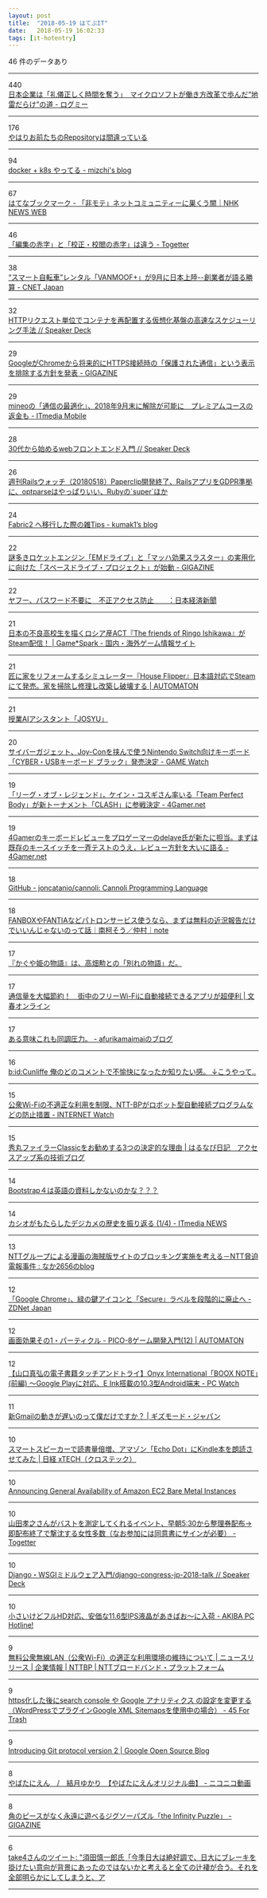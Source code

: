 ```yaml
---
layout: post
title:  "2018-05-19 はてぶIT"
date:   2018-05-19 16:02:33
tags: [it-hotentry]
---
```

46 件のデータあり

<hr><div class="row">
<div class="col-1"><span class="badge badge-pill badge-success h2">440</span></div>
<div class="col-11"><a href='https://logmi.jp/243422' target='_blank'>日本企業は「礼儀正しく時間を奪う」　マイクロソフトが働き方改革で歩んだ“地雷だらけ”の道 - ログミー</a></div>
</div>
<hr>
<div class="row">
<div class="col-1"><span class="badge badge-pill badge-success h2">176</span></div>
<div class="col-11"><a href='https://qiita.com/mikesorae/items/ff8192fb9cf106262dbf' target='_blank'>やはりお前たちのRepositoryは間違っている</a></div>
</div>
<hr>
<div class="row">
<div class="col-1"><span class="badge badge-pill badge-success h2">94</span></div>
<div class="col-11"><a href='http://mizchi.hatenablog.com/entry/2018/05/18/235509' target='_blank'>docker + k8s やってる - mizchi's blog</a></div>
</div>
<hr>
<div class="row">
<div class="col-1"><span class="badge badge-pill badge-success h2">67</span></div>
<div class="col-11"><a href='http://b.hatena.ne.jp/entry/s/www3.nhk.or.jp/news/web_tokushu/2018_0518.html' target='_blank'>はてなブックマーク - 「非モテ」ネットコミュニティーに巣くう闇｜NHK NEWS WEB</a></div>
</div>
<hr>
<div class="row">
<div class="col-1"><span class="badge badge-pill badge-success h2">46</span></div>
<div class="col-11"><a href='https://togetter.com/li/1227538' target='_blank'>「編集の赤字」と「校正・校閲の赤字」は違う - Togetter</a></div>
</div>
<hr>
<div class="row">
<div class="col-1"><span class="badge badge-pill badge-success h2">38</span></div>
<div class="col-11"><a href='https://japan.cnet.com/article/35119262/' target='_blank'>“スマート自転車”レンタル「VANMOOF+」が9月に日本上陸--創業者が語る勝算 - CNET Japan</a></div>
</div>
<hr>
<div class="row">
<div class="col-1"><span class="badge badge-pill badge-success h2">32</span></div>
<div class="col-11"><a href='https://speakerdeck.com/matsumoto_r/httprikuesutodan-wei-dekontenawozai-pei-zhi-surujia-xiang-hua-ji-pan-falsegao-su-nasukeziyuringushou-fa' target='_blank'>HTTPリクエスト単位でコンテナを再配置する仮想化基盤の高速なスケジューリング手法 // Speaker Deck</a></div>
</div>
<hr>
<div class="row">
<div class="col-1"><span class="badge badge-pill badge-success h2">29</span></div>
<div class="col-11"><a href='https://gigazine.net/news/20180518-chrome-security-indicators/' target='_blank'>GoogleがChromeから将来的にHTTPS接続時の「保護された通信」という表示を排除する方針を発表 - GIGAZINE</a></div>
</div>
<hr>
<div class="row">
<div class="col-1"><span class="badge badge-pill badge-success h2">29</span></div>
<div class="col-11"><a href='http://www.itmedia.co.jp/mobile/articles/1805/18/news140.html' target='_blank'>mineoの「通信の最適化」、2018年9月末に解除が可能に　プレミアムコースの返金も - ITmedia Mobile</a></div>
</div>
<hr>
<div class="row">
<div class="col-1"><span class="badge badge-pill badge-success h2">28</span></div>
<div class="col-11"><a href='https://speakerdeck.com/itosho525/30dai-karashi-meruwebhurontoendoru-men' target='_blank'>30代から始めるwebフロントエンド入門 // Speaker Deck</a></div>
</div>
<hr>
<div class="row">
<div class="col-1"><span class="badge badge-pill badge-success h2">26</span></div>
<div class="col-11"><a href='https://techracho.bpsinc.jp/hachi8833/2018_05_18/56549' target='_blank'>週刊Railsウォッチ（20180518）Paperclip開発終了、RailsアプリをGDPR準拠に、optparseはやっぱりいい、Rubyの`super`ほか</a></div>
</div>
<hr>
<div class="row">
<div class="col-1"><span class="badge badge-pill badge-success h2">24</span></div>
<div class="col-11"><a href='https://kumak1.hatenablog.com/entry/2018/05/18/181347' target='_blank'>Fabric2 へ移行した際の雑Tips - kumak1’s blog</a></div>
</div>
<hr>
<div class="row">
<div class="col-1"><span class="badge badge-pill badge-success h2">22</span></div>
<div class="col-11"><a href='https://gigazine.net/news/20180518-spacedrive-project/' target='_blank'>謎多きロケットエンジン「EMドライブ」と「マッハ効果スラスター」の実用化に向けた「スペースドライブ・プロジェクト」が始動 - GIGAZINE</a></div>
</div>
<hr>
<div class="row">
<div class="col-1"><span class="badge badge-pill badge-success h2">22</span></div>
<div class="col-11"><a href='https://www.nikkei.com/article/DGXMZO30694840Y8A510C1X30000/' target='_blank'>ヤフー、パスワード不要に　不正アクセス防止　　：日本経済新聞</a></div>
</div>
<hr>
<div class="row">
<div class="col-1"><span class="badge badge-pill badge-success h2">21</span></div>
<div class="col-11"><a href='https://www.gamespark.jp/article/2018/05/18/80886.html' target='_blank'>日本の不良高校生を描くロシア産ACT『The friends of Ringo Ishikawa』がSteam配信！ | Game*Spark - 国内・海外ゲーム情報サイト</a></div>
</div>
<hr>
<div class="row">
<div class="col-1"><span class="badge badge-pill badge-success h2">21</span></div>
<div class="col-11"><a href='http://jp.automaton.am/articles/newsjp/20180518-68136/' target='_blank'>匠に家をリフォームするシミュレーター『House Flipper』日本語対応でSteamにて発売。家を掃除し修理し改築し破壊する | AUTOMATON</a></div>
</div>
<hr>
<div class="row">
<div class="col-1"><span class="badge badge-pill badge-success h2">21</span></div>
<div class="col-11"><a href='https://ai-josyu.com/' target='_blank'>授業AIアシスタント「JOSYU」</a></div>
</div>
<hr>
<div class="row">
<div class="col-1"><span class="badge badge-pill badge-success h2">20</span></div>
<div class="col-11"><a href='https://game.watch.impress.co.jp/docs/news/1122650.html' target='_blank'>サイバーガジェット、Joy-Conを挟んで使うNintendo Switch向けキーボード「CYBER・USBキーボード ブラック」発売決定 - GAME Watch</a></div>
</div>
<hr>
<div class="row">
<div class="col-1"><span class="badge badge-pill badge-success h2">19</span></div>
<div class="col-11"><a href='http://www.4gamer.net/games/073/G007372/20180518054/' target='_blank'>「リーグ・オブ・レジェンド」，ケイン・コスギさん率いる「Team Perfect Body」が新トーナメント「CLASH」に参戦決定 - 4Gamer.net</a></div>
</div>
<hr>
<div class="row">
<div class="col-1"><span class="badge badge-pill badge-success h2">19</span></div>
<div class="col-11"><a href='http://www.4gamer.net/games/999/G999902/20180516115/' target='_blank'>4Gamerのキーボードレビューをプロゲーマーのdelave氏が新たに担当。まずは既存のキースイッチを一斉テストのうえ，レビュー方針を大いに語る - 4Gamer.net</a></div>
</div>
<hr>
<div class="row">
<div class="col-1"><span class="badge badge-pill badge-success h2">18</span></div>
<div class="col-11"><a href='https://github.com/joncatanio/cannoli' target='_blank'>GitHub - joncatanio/cannoli: Cannoli Programming Language</a></div>
</div>
<hr>
<div class="row">
<div class="col-1"><span class="badge badge-pill badge-success h2">18</span></div>
<div class="col-11"><a href='https://note.mu/noka_natukusa/n/nb34a5ea05170' target='_blank'>FANBOXやFANTIAなどパトロンサービス使うなら、まずは無料の近況報告だけでいいんじゃないのって話｜南柯そう／仲村｜note</a></div>
</div>
<hr>
<div class="row">
<div class="col-1"><span class="badge badge-pill badge-success h2">17</span></div>
<div class="col-11"><a href='https://www.huffingtonpost.jp/2018/05/18/the-tale-of-the-princess-kaguya_a_23437690/' target='_blank'>『かぐや姫の物語』は、高畑勲との「別れの物語」だ。</a></div>
</div>
<hr>
<div class="row">
<div class="col-1"><span class="badge badge-pill badge-success h2">17</span></div>
<div class="col-11"><a href='http://bunshun.jp/articles/-/7395' target='_blank'>通信量を大幅節約！　街中のフリーWi-Fiに自動接続できるアプリが超便利 | 文春オンライン</a></div>
</div>
<hr>
<div class="row">
<div class="col-1"><span class="badge badge-pill badge-success h2">17</span></div>
<div class="col-11"><a href='http://afurikamaimai.hatenablog.com/entry/2018/05/18/231544' target='_blank'>ある意味これも同調圧力。 - afurikamaimaiのブログ</a></div>
</div>
<hr>
<div class="row">
<div class="col-1"><span class="badge badge-pill badge-success h2">16</span></div>
<div class="col-11"><a href='https://anond.hatelabo.jp/20180518182011' target='_blank'>b:id:Cunliffe 俺のどのコメントで不愉快になったか知りたい感。 ↓こうやって..</a></div>
</div>
<hr>
<div class="row">
<div class="col-1"><span class="badge badge-pill badge-success h2">15</span></div>
<div class="col-11"><a href='https://internet.watch.impress.co.jp/docs/news/1122672.html' target='_blank'>公衆Wi-Fiの不適正な利用を制限、NTT-BPがロボット型自動接続プログラムなどの防止措置 - INTERNET Watch</a></div>
</div>
<hr>
<div class="row">
<div class="col-1"><span class="badge badge-pill badge-success h2">15</span></div>
<div class="col-11"><a href='https://ameblo.jp/hal7pi/entry-12377075053.html' target='_blank'>秀丸ファイラーClassicをお勧めする3つの決定的な理由 | はるなぴ日記　アクセスアップ系の技術ブログ</a></div>
</div>
<hr>
<div class="row">
<div class="col-1"><span class="badge badge-pill badge-success h2">14</span></div>
<div class="col-11"><a href='https://qiita.com/moitaro/items/f996eacbe8770209b6b1' target='_blank'>Bootstrap４は英語の資料しかないのかな？？？</a></div>
</div>
<hr>
<div class="row">
<div class="col-1"><span class="badge badge-pill badge-success h2">14</span></div>
<div class="col-11"><a href='http://www.itmedia.co.jp/news/articles/1805/19/news012.html' target='_blank'>カシオがもたらしたデジカメの歴史を振り返る (1/4) - ITmedia NEWS</a></div>
</div>
<hr>
<div class="row">
<div class="col-1"><span class="badge badge-pill badge-success h2">13</span></div>
<div class="col-11"><a href='http://www.naka2656-b.site/archives/9371328.html' target='_blank'>NTTグループによる漫画の海賊版サイトのブロッキング実施を考える－NTT脅迫電報事件 : なか2656のblog</a></div>
</div>
<hr>
<div class="row">
<div class="col-1"><span class="badge badge-pill badge-success h2">12</span></div>
<div class="col-11"><a href='https://japan.zdnet.com/article/35119376/' target='_blank'>「Google Chrome」、緑の鍵アイコンと「Secure」ラベルを段階的に廃止へ - ZDNet Japan</a></div>
</div>
<hr>
<div class="row">
<div class="col-1"><span class="badge badge-pill badge-success h2">12</span></div>
<div class="col-11"><a href='http://jp.automaton.am/devlog/technical/pico-8-for-beginners-vol12/' target='_blank'>画面効果その1・パーティクル - PICO-8ゲーム開発入門(12) | AUTOMATON</a></div>
</div>
<hr>
<div class="row">
<div class="col-1"><span class="badge badge-pill badge-success h2">12</span></div>
<div class="col-11"><a href='https://pc.watch.impress.co.jp/docs/column/ebook/1122425.html' target='_blank'>【山口真弘の電子書籍タッチアンドトライ】Onyx International「BOOX NOTE」(前編) ～Google Playに対応、E Ink搭載の10.3型Android端末 - PC Watch</a></div>
</div>
<hr>
<div class="row">
<div class="col-1"><span class="badge badge-pill badge-success h2">11</span></div>
<div class="col-11"><a href='https://www.gizmodo.jp/2018/05/gmail-2late.html' target='_blank'>新Gmailの動きが遅いのって僕だけですか？ | ギズモード・ジャパン</a></div>
</div>
<hr>
<div class="row">
<div class="col-1"><span class="badge badge-pill badge-success h2">10</span></div>
<div class="col-11"><a href='http://tech.nikkeibp.co.jp/atcl/nxt/column/18/00096/00003/' target='_blank'>スマートスピーカーで読書量倍増、アマゾン「Echo Dot」にKindle本を朗読させてみた | 日経 xTECH（クロステック）</a></div>
</div>
<hr>
<div class="row">
<div class="col-1"><span class="badge badge-pill badge-success h2">10</span></div>
<div class="col-11"><a href='https://aws.amazon.com/about-aws/whats-new/2018/05/announcing-general-availability-of-amazon-ec2-bare-metal-instances/' target='_blank'>Announcing General Availability of Amazon EC2 Bare Metal Instances</a></div>
</div>
<hr>
<div class="row">
<div class="col-1"><span class="badge badge-pill badge-success h2">10</span></div>
<div class="col-11"><a href='https://togetter.com/li/1228811' target='_blank'>山田孝之さんがバストを測定してくれるイベント、早朝5:30から整理券配布→即配布終了で撃沈する女性多数（なお参加には同意書にサインが必要） - Togetter</a></div>
</div>
<hr>
<div class="row">
<div class="col-1"><span class="badge badge-pill badge-success h2">10</span></div>
<div class="col-11"><a href='https://speakerdeck.com/thinkami/django-congress-jp-2018-talk' target='_blank'>Django・WSGIミドルウェア入門/django-congress-jp-2018-talk // Speaker Deck</a></div>
</div>
<hr>
<div class="row">
<div class="col-1"><span class="badge badge-pill badge-success h2">10</span></div>
<div class="col-11"><a href='https://akiba-pc.watch.impress.co.jp/docs/news/news/1122713.html' target='_blank'>小さいけどフルHD対応、安価な11.6型IPS液晶があきばお～に入荷 - AKIBA PC Hotline!</a></div>
</div>
<hr>
<div class="row">
<div class="col-1"><span class="badge badge-pill badge-success h2">9</span></div>
<div class="col-11"><a href='http://www.ntt-bp.net/articles/news/?p=5892' target='_blank'>無料公衆無線LAN（公衆Wi-Fi）の適正な利用環境の維持について | ニュースリリース | 企業情報 | NTTBP | NTTブロードバンド・プラットフォーム</a></div>
</div>
<hr>
<div class="row">
<div class="col-1"><span class="badge badge-pill badge-success h2">9</span></div>
<div class="col-11"><a href='http://www.shigo45.com/entry/2018/05/18/224815' target='_blank'>https化した後にsearch console や Google アナリティクス の設定を変更する（WordPressでプラグインGoogle XML Sitemapsを使用中の場合） - 45 For Trash</a></div>
</div>
<hr>
<div class="row">
<div class="col-1"><span class="badge badge-pill badge-success h2">9</span></div>
<div class="col-11"><a href='https://opensource.googleblog.com/2018/05/introducing-git-protocol-version-2.html' target='_blank'>Introducing Git protocol version 2 | Google Open Source Blog</a></div>
</div>
<hr>
<div class="row">
<div class="col-1"><span class="badge badge-pill badge-success h2">8</span></div>
<div class="col-11"><a href='http://www.nicovideo.jp/watch/sm33227073' target='_blank'>やばたにえん　/　結月ゆかり　【やばたにえんオリジナル曲】 - ニコニコ動画</a></div>
</div>
<hr>
<div class="row">
<div class="col-1"><span class="badge badge-pill badge-success h2">8</span></div>
<div class="col-11"><a href='https://gigazine.net/news/20180518-infinity-puzzle/' target='_blank'>角のピースがなく永遠に遊べるジグソーパズル「the Infinity Puzzle」 - GIGAZINE</a></div>
</div>
<hr>
<div class="row">
<div class="col-1"><span class="badge badge-pill badge-success h2">6</span></div>
<div class="col-11"><a href='http://twitter.com/sumerokiiyasaka/status/997430009961766912' target='_blank'>take4さんのツイート: "須田慎一郎氏「今季日大は絶好調で、日大にブレーキを掛けたい意向が背景にあったのではないかと考えると全ての辻褄が合う。それを全部明らかにしてしまうと、ア</a></div>
</div>
<hr>
